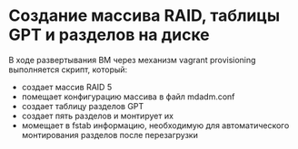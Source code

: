 # Создание массива RAID, таблицы GPT и разделов на диске
В ходе развертывания ВМ через механизм vagrant provisioning выполняется скрипт, который:
  - создает массив RAID 5
  - помещает конфигурацию массива в файл mdadm.conf
  - создает таблицу разделов GPT
  - создает пять разделов и монтирует их
  - момещает в fstab информацию, необходимую для автоматического монтирования разделов после перезагрузки
